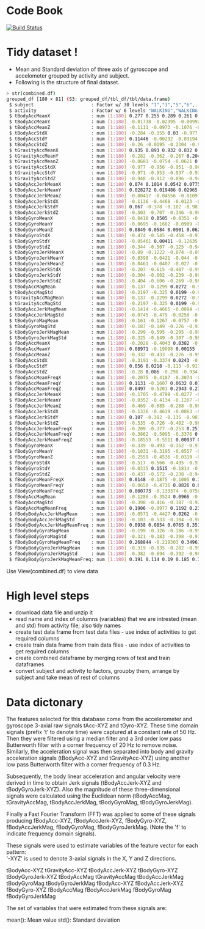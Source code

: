 
# Code Book 

[![Build Status](https://travis-ci.org/joemccann/dillinger.svg?branch=master)](https://travis-ci.org/joemccann/dillinger)

# Tidy dataset !

  - Mean and Standard deviation of three axis of gyroscope and accelometer grouped by activity and   subject.
  - Following is the structure of final dataset.

```sh
> str(combined.df)
grouped_df [180 × 81] (S3: grouped_df/tbl_df/tbl/data.frame)
 $ subject                     : Factor w/ 30 levels "1","3","5","6",..: 1 1 1 1 1 1 2 2 2 2 ...
 $ activity                    : Factor w/ 6 levels "WALKING","WALKING_UPSTAIRS",..: 1 2 3 4 5 6 1 2 3 4 ...
 $ tBodyAccMeanX               : num [1:180] 0.277 0.255 0.289 0.261 0.279 ...
 $ tBodyAccMeanY               : num [1:180] -0.01738 -0.02395 -0.00992 -0.00131 -0.01614 ...
 $ tBodyAccMeanZ               : num [1:180] -0.1111 -0.0973 -0.1076 -0.1045 -0.1106 ...
 $ tBodyAccStdX                : num [1:180] -0.284 -0.355 0.03 -0.977 -0.996 ...
 $ tBodyAccStdY                : num [1:180] 0.11446 -0.00232 -0.03194 -0.92262 -0.97319 ...
 $ tBodyAccStdZ                : num [1:180] -0.26 -0.0195 -0.2304 -0.9396 -0.9798 ...
 $ tGravityAccMeanX            : num [1:180] 0.935 0.893 0.932 0.832 0.943 ...
 $ tGravityAccMeanY            : num [1:180] -0.282 -0.362 -0.267 0.204 -0.273 ...
 $ tGravityAccMeanZ            : num [1:180] -0.0681 -0.0754 -0.0621 0.332 0.0135 ...
 $ tGravityAccStdX             : num [1:180] -0.977 -0.956 -0.951 -0.968 -0.994 ...
 $ tGravityAccStdY             : num [1:180] -0.971 -0.953 -0.937 -0.936 -0.981 ...
 $ tGravityAccStdZ             : num [1:180] -0.948 -0.912 -0.896 -0.949 -0.976 ...
 $ tBodyAccJerkMeanX           : num [1:180] 0.074 0.1014 0.0542 0.0775 0.0754 ...
 $ tBodyAccJerkMeanY           : num [1:180] 0.028272 0.019486 0.02965 -0.000619 0.007976 ...
 $ tBodyAccJerkMeanZ           : num [1:180] -0.00417 -0.04556 -0.01097 -0.00337 -0.00369 ...
 $ tBodyAccJerkStdX            : num [1:180] -0.1136 -0.4468 -0.0123 -0.9864 -0.9946 ...
 $ tBodyAccJerkStdY            : num [1:180] 0.067 -0.378 -0.102 -0.981 -0.986 ...
 $ tBodyAccJerkStdZ            : num [1:180] -0.503 -0.707 -0.346 -0.988 -0.992 ...
 $ tBodyGyroMeanX              : num [1:180] -0.0418 0.0505 -0.0351 -0.0454 -0.024 ...
 $ tBodyGyroMeanY              : num [1:180] -0.0695 -0.1662 -0.0909 -0.0919 -0.0594 ...
 $ tBodyGyroMeanZ              : num [1:180] 0.0849 0.0584 0.0901 0.0629 0.0748 ...
 $ tBodyGyroStdX               : num [1:180] -0.474 -0.545 -0.458 -0.977 -0.987 ...
 $ tBodyGyroStdY               : num [1:180] -0.05461 0.00411 -0.12635 -0.96647 -0.98773 ...
 $ tBodyGyroStdZ               : num [1:180] -0.344 -0.507 -0.125 -0.941 -0.981 ...
 $ tBodyGyroJerkMeanX          : num [1:180] -0.09 -0.1222 -0.074 -0.0937 -0.0996 ...
 $ tBodyGyroJerkMeanY          : num [1:180] -0.0398 -0.0421 -0.044 -0.0402 -0.0441 ...
 $ tBodyGyroJerkMeanZ          : num [1:180] -0.0461 -0.0407 -0.027 -0.0467 -0.049 ...
 $ tBodyGyroJerkStdX           : num [1:180] -0.207 -0.615 -0.487 -0.992 -0.993 ...
 $ tBodyGyroJerkStdY           : num [1:180] -0.304 -0.602 -0.239 -0.99 -0.995 ...
 $ tBodyGyroJerkStdZ           : num [1:180] -0.404 -0.606 -0.269 -0.988 -0.992 ...
 $ tBodyAccMagMean             : num [1:180] -0.137 -0.1299 0.0272 -0.9485 -0.9843 ...
 $ tBodyAccMagStd              : num [1:180] -0.2197 -0.325 0.0199 -0.9271 -0.9819 ...
 $ tGravityAccMagMean          : num [1:180] -0.137 -0.1299 0.0272 -0.9485 -0.9843 ...
 $ tGravityAccMagStd           : num [1:180] -0.2197 -0.325 0.0199 -0.9271 -0.9819 ...
 $ tBodyAccJerkMagMean         : num [1:180] -0.1414 -0.4665 -0.0894 -0.9874 -0.9924 ...
 $ tBodyAccJerkMagStd          : num [1:180] -0.0745 -0.479 -0.0258 -0.9841 -0.9931 ...
 $ tBodyGyroMagMean            : num [1:180] -0.161 -0.1267 -0.0757 -0.9309 -0.9765 ...
 $ tBodyGyroMagStd             : num [1:180] -0.187 -0.149 -0.226 -0.935 -0.979 ...
 $ tBodyGyroJerkMagMean        : num [1:180] -0.299 -0.595 -0.295 -0.992 -0.995 ...
 $ tBodyGyroJerkMagStd         : num [1:180] -0.325 -0.649 -0.307 -0.988 -0.995 ...
 $ fBodyAccMeanX               : num [1:180] -0.2028 -0.4043 0.0382 -0.9796 -0.9952 ...
 $ fBodyAccMeanY               : num [1:180] 0.08971 -0.19098 0.00155 -0.94408 -0.97707 ...
 $ fBodyAccMeanZ               : num [1:180] -0.332 -0.433 -0.226 -0.959 -0.985 ...
 $ fBodyAccStdX                : num [1:180] -0.3191 -0.3374 0.0243 -0.9764 -0.996 ...
 $ fBodyAccStdY                : num [1:180] 0.056 0.0218 -0.113 -0.9173 -0.9723 ...
 $ fBodyAccStdZ                : num [1:180] -0.28 0.086 -0.298 -0.934 -0.978 ...
 $ fBodyAccMeanFreqX           : num [1:180] -0.2075 -0.4187 -0.3074 -0.0495 0.0865 ...
 $ fBodyAccMeanFreqY           : num [1:180] 0.1131 -0.1607 0.0632 0.0759 0.1175 ...
 $ fBodyAccMeanFreqZ           : num [1:180] 0.0497 -0.5201 0.2943 0.2388 0.2449 ...
 $ fBodyAccJerkMeanX           : num [1:180] -0.1705 -0.4799 -0.0277 -0.9866 -0.9946 ...
 $ fBodyAccJerkMeanY           : num [1:180] -0.0352 -0.4134 -0.1287 -0.9816 -0.9854 ...
 $ fBodyAccJerkMeanZ           : num [1:180] -0.469 -0.685 -0.288 -0.986 -0.991 ...
 $ fBodyAccJerkStdX            : num [1:180] -0.1336 -0.4619 -0.0863 -0.9875 -0.9951 ...
 $ fBodyAccJerkStdY            : num [1:180] 0.107 -0.382 -0.135 -0.983 -0.987 ...
 $ fBodyAccJerkStdZ            : num [1:180] -0.535 -0.726 -0.402 -0.988 -0.992 ...
 $ fBodyAccJerkMeanFreqX       : num [1:180] -0.209 -0.377 -0.253 0.257 0.314 ...
 $ fBodyAccJerkMeanFreqY       : num [1:180] -0.3862 -0.5095 -0.3376 0.0475 0.0392 ...
 $ fBodyAccJerkMeanFreqZ       : num [1:180] -0.18553 -0.5511 0.00937 0.09239 0.13858 ...
 $ fBodyGyroMeanX              : num [1:180] -0.339 -0.493 -0.352 -0.976 -0.986 ...
 $ fBodyGyroMeanY              : num [1:180] -0.1031 -0.3195 -0.0557 -0.9758 -0.989 ...
 $ fBodyGyroMeanZ              : num [1:180] -0.2559 -0.4536 -0.0319 -0.9513 -0.9808 ...
 $ fBodyGyroStdX               : num [1:180] -0.517 -0.566 -0.495 -0.978 -0.987 ...
 $ fBodyGyroStdY               : num [1:180] -0.0335 0.1515 -0.1814 -0.9623 -0.9871 ...
 $ fBodyGyroStdZ               : num [1:180] -0.437 -0.572 -0.238 -0.944 -0.982 ...
 $ fBodyGyroMeanFreqX          : num [1:180] 0.0148 -0.1875 -0.1005 0.1892 -0.1203 ...
 $ fBodyGyroMeanFreqY          : num [1:180] -0.0658 -0.4736 0.0826 0.0631 -0.0447 ...
 $ fBodyGyroMeanFreqZ          : num [1:180] 0.000773 -0.133374 -0.075676 -0.029784 0.100608 ...
 $ fBodyAccMagMean             : num [1:180] -0.1286 -0.3524 0.0966 -0.9478 -0.9854 ...
 $ fBodyAccMagStd              : num [1:180] -0.398 -0.416 -0.187 -0.928 -0.982 ...
 $ fBodyAccMagMeanFreq         : num [1:180] 0.1906 -0.0977 0.1192 0.2367 0.2846 ...
 $ fBodyBodyAccJerkMagMean     : num [1:180] -0.0571 -0.4427 0.0262 -0.9853 -0.9925 ...
 $ fBodyBodyAccJerkMagStd      : num [1:180] -0.103 -0.533 -0.104 -0.982 -0.993 ...
 $ fBodyBodyAccJerkMagMeanFreq : num [1:180] 0.0938 0.0854 0.0765 0.3519 0.4222 ...
 $ fBodyBodyGyroMagMean        : num [1:180] -0.199 -0.326 -0.186 -0.958 -0.985 ...
 $ fBodyBodyGyroMagStd         : num [1:180] -0.321 -0.183 -0.398 -0.932 -0.978 ...
 $ fBodyBodyGyroMagMeanFreq    : num [1:180] 0.268844 -0.219303 0.349614 -0.000262 -0.028606 ...
 $ fBodyBodyGyroJerkMagMean    : num [1:180] -0.319 -0.635 -0.282 -0.99 -0.995 ...
 $ fBodyBodyGyroJerkMagStd     : num [1:180] -0.382 -0.694 -0.392 -0.987 -0.995 ...
 $ fBodyBodyGyroJerkMagMeanFreq: num [1:180] 0.191 0.114 0.19 0.185 0.334 ...
```

Use View(combined.df) to view data

# High level steps

  - download data file and unzip it
  - read name and index of columns (variables) that we are intrested (mean and std) from activity file; also tidy names
  - create test data frame from test data files - use index of activities to get required columns
  - create train data frame from train data files - use index of activities to get required columns
  - create combined dataframe by merging rows of test and train dataframes
  - convert subject and activity to factors, groupby them, arrange by subject and take mean of rest of columns

# Data dictonary

The features selected for this database come from the accelerometer and gyroscope 3-axial raw signals tAcc-XYZ and tGyro-XYZ. These time domain signals (prefix 't' to denote time) were captured at a constant rate of 50 Hz. Then they were filtered using a median filter and a 3rd order low pass Butterworth filter with a corner frequency of 20 Hz to remove noise. Similarly, the acceleration signal was then separated into body and gravity acceleration signals (tBodyAcc-XYZ and tGravityAcc-XYZ) using another low pass Butterworth filter with a corner frequency of 0.3 Hz. 

Subsequently, the body linear acceleration and angular velocity were derived in time to obtain Jerk signals (tBodyAccJerk-XYZ and tBodyGyroJerk-XYZ). Also the magnitude of these three-dimensional signals were calculated using the Euclidean norm (tBodyAccMag, tGravityAccMag, tBodyAccJerkMag, tBodyGyroMag, tBodyGyroJerkMag). 

Finally a Fast Fourier Transform (FFT) was applied to some of these signals producing fBodyAcc-XYZ, fBodyAccJerk-XYZ, fBodyGyro-XYZ, fBodyAccJerkMag, fBodyGyroMag, fBodyGyroJerkMag. (Note the 'f' to indicate frequency domain signals). 

These signals were used to estimate variables of the feature vector for each pattern:  
'-XYZ' is used to denote 3-axial signals in the X, Y and Z directions.

tBodyAcc-XYZ
tGravityAcc-XYZ
tBodyAccJerk-XYZ
tBodyGyro-XYZ
tBodyGyroJerk-XYZ
tBodyAccMag
tGravityAccMag
tBodyAccJerkMag
tBodyGyroMag
tBodyGyroJerkMag
fBodyAcc-XYZ
fBodyAccJerk-XYZ
fBodyGyro-XYZ
fBodyAccMag
fBodyAccJerkMag
fBodyGyroMag
fBodyGyroJerkMag

The set of variables that were estimated from these signals are: 

mean(): Mean value
std(): Standard deviation
